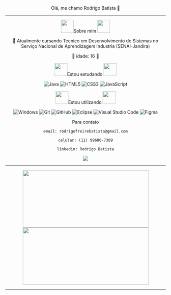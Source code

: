 <div align="center">Olá, me chamo Rodrigo Batista 👋
<hr>
<div>
  <img src="https://static.wixstatic.com/media/fe57a9_c7d5a806498f45ebbb6384e0907e3006~mv2.gif"width="40px">Sobre mim <img src="https://static.wixstatic.com/media/fe57a9_c7d5a806498f45ebbb6384e0907e3006~mv2.gif"width="40px">                                                       
 
  </div>
  
  
  💬 Atualmente cursando Técnico em Desenvolvimento de Sistemas no Serviço Nacional de Aprendizagem Industria (SENAI-Jandira)
 
  🌟 idade: 16 🌟
  
  <div>
  <img src="https://media.istockphoto.com/vectors/rainbow-star-border-with-sparkles-and-swirls-vector-id530543441?k=20&m=530543441&s=170667a&w=0&h=w9OBB3y8plMLb0C-zufnDe1_2HXLycX3449_nvTAt6o="width="40px">Estou estudando <img src="https://media.istockphoto.com/vectors/rainbow-star-border-with-sparkles-and-swirls-vector-id530543441?k=20&m=530543441&s=170667a&w=0&h=w9OBB3y8plMLb0C-zufnDe1_2HXLycX3449_nvTAt6o="width="40px">
  </div>
    
 <div style="display: inline_block" align="center">

  ![Java](https://img.shields.io/badge/java-%23ED8B00.svg?style=for-the-badge&logo=java&logoColor=white)
  ![HTML5](https://img.shields.io/badge/html5-%23E34F26.svg?style=for-the-badge&logo=html5&logoColor=white)
  ![CSS3](https://img.shields.io/badge/css3-%231572B6.svg?style=for-the-badge&logo=css3&logoColor=white)
  ![JavaScript](https://img.shields.io/badge/javascript-%23323330.svg?style=for-the-badge&logo=javascript&logoColor=%23F7DF1E)
  </div>
  
  <div>
  <img src="https://c.tenor.com/iqmKvSQeCPQAAAAd/diamond-neon-lights.gif"width="40px">Estou utilizando <img src="https://c.tenor.com/iqmKvSQeCPQAAAAd/diamond-neon-lights.gif"width="40px">
  </div>
  
  <div style="display: inline_block" align="center">
  
  ![Windows](https://img.shields.io/badge/Windows-0078D6?style=for-the-badge&logo=windows&logoColor=white)
  ![Git](https://img.shields.io/badge/git-%23F05033.svg?style=for-the-badge&logo=git&logoColor=white)
  ![GitHub](https://img.shields.io/badge/github-%23121011.svg?style=for-the-badge&logo=github&logoColor=white)
  ![Eclipse](https://img.shields.io/badge/Eclipse-FE7A16.svg?style=for-the-badge&logo=Eclipse&logoColor=white)
  ![Visual Studio Code](https://img.shields.io/badge/Visual%20Studio%20Code-0078d7.svg?style=for-the-badge&logo=visual-studio-code&logoColor=white)
  ![Figma](https://img.shields.io/badge/figma-%23F24E1E.svg?style=for-the-badge&logo=figma&logoColor=white)
    
</div>
    
  <div>
    Para contato
    
    email: rodrigofreirebatista@gmail.com
    
    celular: (11) 99600-7309
    
    linkedin: Rodrigo Batista
  </div>  
  <div>
  <img height="center" src="https://i.pinimg.com/originals/d0/66/00/d06600647ed14091607b3fe0833b99d0.gif"/>
  </div>
  <hr>
  <a href="https://github.com/RodrigoBatis">
  <img height="180em" width="395em" src="https://github-readme-stats.vercel.app/api?username=RodrigoBatis&show_icons=true&theme=radical&include_all_commits=true&       count_private=true"/>
  <a href="https://github.com/RodrigoBatis">
  <img height="180em" width="395em" src="https://github-readme-stats.vercel.app/api/top-langs/?username=RodrigoBatis&layout=compact&langs_count=7&theme=radical"/>
  </div>
  <hr>





